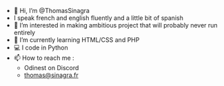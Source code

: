 - 👋 Hi, I’m @ThomasSinagra
- I speak french and english fluently and a little bit of spanish
- 👀 I’m interested in making ambitious project that will probably never run entirely
- 🌱 I’m currently learning HTML/CSS and PHP
- 💻 I code in Python
- 📫 How to reach me :
    - Odinest on Discord
    - thomas@sinagra.fr
